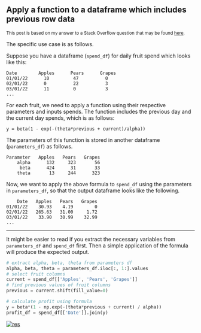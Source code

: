 ## Apply a function to a dataframe which includes previous row data

<sup> This post is based on my answer to a Stack Overflow question that may be found [here](https://stackoverflow.com/q/75241163/19123103). </sup>

The specific use case is as follows.

Suppose you have a dataframe (`spend_df`) for daily fruit spend which looks like this:

```none
Date        Apples      Pears      Grapes
01/01/22      10         47          0
02/01/22      0          22          3
03/01/22      11         0           3
...
```

For each fruit, we need to apply a function using their respective parameters and inputs spends. The function includes the previous day and the current day spends, which is as follows:

```none
y = beta(1 - exp(-(theta*previous + current)/alpha))
```

The parameters of this function is stored in another dataframe (`parameters_df`) as follows.

```none
Parameter   Apples   Pears   Grapes
    alpha      132     323       56
     beta      424      31       33
    theta       13     244      323
```

Now, we want to apply the above formula to `spend_df` using the parameters in `parameters_df`, so that the output dataframe looks like the following.

```none
    Date   Apples   Pears   Grapes     
01/01/22    30.93    4.19        0       
02/01/22   265.63   31.00     1.72
03/01/22    33.90   30.99    32.99
...     
```

---

It might be easier to read if you extract the necessary variables from `parameters_df` and `spend_df` first. Then a simple application of the formula will produce the expected output.

```python
# extract alpha, beta, theta from parameters df
alpha, beta, theta = parameters_df.iloc[:, 1:].values
# select fruit columns
current = spend_df[['Apples', 'Pears', 'Grapes']]
# find previous values of fruit columns
previous = current.shift(fill_value=0)

# calculate profit using formula
y = beta*(1 - np.exp(-(theta*previous + current) / alpha))
profit_df = spend_df[['Date']].join(y)
```
[![res][1]][1]


  [1]: https://i.stack.imgur.com/X5ifi.png